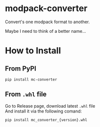 # modpack-converter
Convert's one modpack format to another.

Maybe I need to think of a better name...

# How to Install

## From PyPI
```
pip install mc-converter
```
## From `.whl` file
Go to Release page, download latest `.whl` file \
 And install it via the following comand:
 ```
 pip install mc_converter_{version}.whl
 ```
 